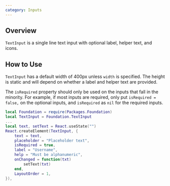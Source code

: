 ```yaml
---
category: Inputs
---
```


## Overview

`TextInput` is a single line text input with optional label, helper text, and icons.

## How to Use

`TextInput` has a default width of 400px unless `width` is specified. The height is static and will depend on whether a label and helper text are provided.

The `isRequired` property should only be used on the inputs that fall in the minority. For example, if most inputs are required, only put `isRequired = false,` on the optional inputs, and `isRequired` as `nil` for the required inputs.

```lua
local Foundation = require(Packages.Foundation)
local TextInput = Foundation.TextInput
...
local text, setText = React.useState("")
React.createElement(TextInput, {
	text = text,
	placeholder = "Placeholder text",
	isRequired = true,
	label = "Username",
	help = "Must be alphanumeric",
	onChanged = function(txt)
		setText(txt)
	end,
	LayoutOrder = 1,
}),
```
